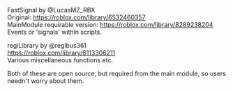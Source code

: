 FastSignal by @LucasMZ_RBX<br>
Original: https://roblox.com/library/6532460357<br>
MainModule requirable version: https://roblox.com/library/8289238204<br>
Events or 'signals' within scripts.<br>

regiLibrary by @regibus361<br>
https://roblox.com/library/6113306211<br>
Various miscellaneous functions etc.

Both of these are open source, but required from the main module, so users needn't worry about them.
